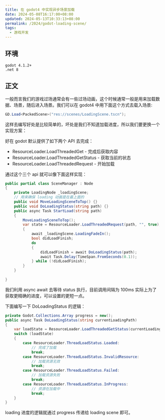 ```yaml
---
title: 在 godot4 中实现异步场景加载
date: 2024-05-08T16:17:00+08:00
updated: 2024-05-13T10:33:13+08:00
permalink: /2024/godot-loading-scene/
tags:
  - 游戏开发
---
```

## 环境

```
godot 4.1.2+
.net 8
```


## 正文

一般而言我们的游戏过场通常会有一些过场动画，这个时候通常一般是用来加载数据、场景，随后进入场景。我们可以在 godot4 中用下面这个方式去载入场景:

```csharp
GD.Load<PackedScene>("res://scenes/LoadingScene.tscn");
```

这样去编写好处是比较简单的，坏处是我们不知道加载进度，所以我们要更换一个实现方案：


<!-- more --> 

好在 godot 默认提供了如下两个 API 去完成：

+ ResourceLoader.LoadThreadedGet - 完成后获取内容
+ ResourceLoader.LoadThreadedGetStatus - 获取当前的状态
+ ResourceLoader.LoadThreadedRequest - 开始加载

通过这个三个 api 就可以像下面这样实现：

```csharp
public partial class SceneManager : Node  
{
	private LoadingNode _loadingScene;
	// 用来确保 loading 动画是在最上面的
	public void MoveLoadingSceneToTop() {}
	public void DoLoadingStatus(string path) {}
	public async Task StartLoad(string path) 
	{
		MoveLoadingSceneToTop();
		var state = ResourceLoader.LoadThreadedRequest(path, "", true);
		{  
		    await _loadingScene.LoadingFadeIn();  
		    bool didLoadFinish;  
		    do  
		    {  
		        didLoadFinish = await DoLoadingStatus(path);  
		        await Task.Delay(TimeSpan.FromSeconds(0.1));  
		    } while (!didLoadFinish);  
		}
	}
	
}
```

我们利用 async await 去等待 status 执行，目前调用间隔为 100ms 实际上为了获取更精确的进度，可以设置的更短一点。

下面编写一下 DoLoadingStatus 的逻辑：

```csharp
private Godot.Collections.Array progress = new();
public async Task DoLoadingStatus(string currentLoadingPath)  
{  
    var loadState = ResourceLoader.LoadThreadedGetStatus(currentLoadingPath, progress);  
    switch (loadState)  
    {        
		case ResourceLoader.ThreadLoadStatus.Loaded:  
			// 完成了加载	
            break;  
        case ResourceLoader.ThreadLoadStatus.InvalidResource:  
            // 加载资源无效
            break;  
        case ResourceLoader.ThreadLoadStatus.Failed:  
            // 加载资源失败
            break;  
        case ResourceLoader.ThreadLoadStatus.InProgress:  
            // 资源在加载中
            break;  
    }  
}
```

loading 进度的逻辑就通过 progress 传递给 loading scene 即可。
